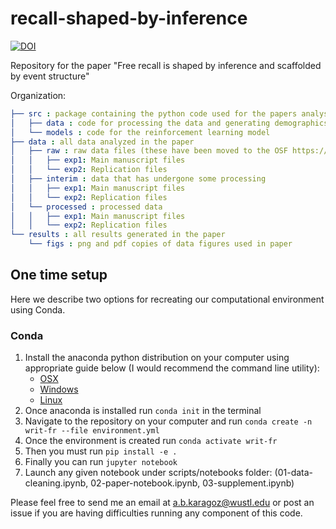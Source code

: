 # recall-shaped-by-inference

[![DOI](https://zenodo.org/badge/808132698.svg)](https://zenodo.org/doi/10.5281/zenodo.12699872)


Repository for the paper "Free recall is shaped by inference and scaffolded by event structure" 

Organization:
```yaml
├── src : package containing the python code used for the papers analyses
│   ├── data : code for processing the data and generating demographics information
│   └── models : code for the reinforcement learning model
├── data : all data analyzed in the paper
│   ├── raw : raw data files (these have been moved to the OSF https://osf.io/3d746/
│   │   ├── exp1: Main manuscript files
│   │   └── exp2: Replication files
│   ├── interim : data that has undergone some processing
│   │   ├── exp1: Main manuscript files
│   │   └── exp2: Replication files
│   └── processed : processed data
│   │   ├── exp1: Main manuscript files
│   │   └── exp2: Replication files
└── results : all results generated in the paper
    └── figs : png and pdf copies of data figures used in paper
```

## One time setup
Here we describe two options for recreating our computational environment using Conda. 

### Conda
1. Install the anaconda python distribution on your computer using appropriate guide below (I would recommend the command line utility):
    - [OSX](https://docs.anaconda.com/anaconda/install/mac-os/)
    - [Windows](https://docs.anaconda.com/anaconda/install/windows/)
    - [Linux](https://docs.anaconda.com/anaconda/install/linux/)
2. Once anaconda is installed run `conda init` in the terminal
3. Navigate to the repository on your computer and run `conda create -n writ-fr --file environment.yml`
4. Once the environment is created run `conda activate writ-fr` 
5. Then you must run `pip install -e .` 
6. Finally you can run `jupyter notebook`
7. Launch any given notebook under scripts/notebooks folder: (01-data-cleaning.ipynb, 02-paper-notebook.ipynb, 03-supplement.ipynb)

Please feel free to send me an email at a.b.karagoz@wustl.edu or post an issue if you are having difficulties running any component of this code.
